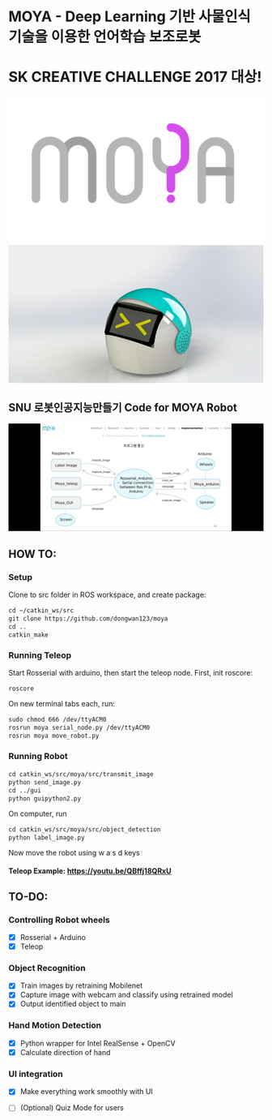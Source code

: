 # MOYA - Deep Learning 기반 사물인식 기술을 이용한 언어학습 보조로봇
# SK CREATIVE CHALLENGE 2017 대상!

![](./moya.PNG)
![](./1512722887971.jpg)

## SNU 로봇인공지능만들기 Code for MOYA Robot

![](./rosnodes.png)

## HOW TO:

### Setup
Clone to src folder in ROS workspace, and create package:

```
cd ~/catkin_ws/src
git clone https://github.com/dongwan123/moya
cd ..
catkin_make
```

### Running Teleop
Start Rosserial with arduino, then start the teleop node. First, init roscore:

```
roscore
```

On new terminal tabs each, run:
```
sudo chmod 666 /dev/ttyACM0
rosrun moya serial_node.py /dev/ttyACM0
rosrun moya move_robot.py
```

### Running Robot

```
cd catkin_ws/src/moya/src/transmit_image
python send_image.py
cd ../gui
python guipython2.py
```

On computer, run

```
cd catkin_ws/src/moya/src/object_detection
python label_image.py
```

Now move the robot using w a s d keys

#### Teleop Example: https://youtu.be/QBffj18QRxU


## TO-DO:
### Controlling Robot wheels
- [x] Rosserial + Arduino
- [x] Teleop
### Object Recognition
- [x] Train images by retraining Mobilenet
- [x] Capture image with webcam and classify using retrained model
- [x] Output identified object to main
### Hand Motion Detection
- [x] Python wrapper for Intel RealSense + OpenCV
- [x] Calculate direction of hand
### UI integration
- [x] Make everything work smoothly with UI
- [ ] (Optional) Quiz Mode for users



